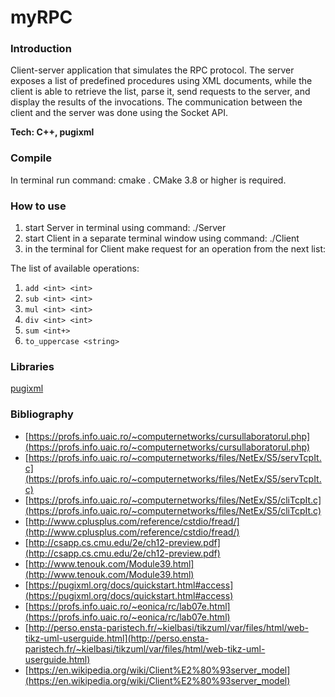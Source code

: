# myRPC

### Introduction
Client-server application that simulates the RPC protocol. The server exposes a list of predefined procedures using XML documents, while the client is able to retrieve the list, parse it, send requests to the server, and display the results of the invocations. The communication between the client and the server was done using the Socket API. 

**Tech: C++, pugixml**

### Compile

In terminal run command: cmake .
CMake 3.8 or higher is required. 

### How to use
1. start Server in terminal using command: ./Server
2. start Client in a separate terminal window using command: ./Client
3. in the terminal for Client make request for an operation from the next list:

The list of available operations: 
1. `add <int> <int>`
2. `sub <int> <int>` 
3. `mul <int> <int>` 
4. `div <int> <int>` 
5. `sum <int+>` 
6. `to_uppercase <string>` 

### Libraries
[pugixml](https://pugixml.org/docs/quickstart.html)

### Bibliography
- [https://profs.info.uaic.ro/~computernetworks/cursullaboratorul.php](https://profs.info.uaic.ro/~computernetworks/cursullaboratorul.php)
- [https://profs.info.uaic.ro/~computernetworks/files/NetEx/S5/servTcpIt.c](https://profs.info.uaic.ro/~computernetworks/files/NetEx/S5/servTcpIt.c)
- [https://profs.info.uaic.ro/~computernetworks/files/NetEx/S5/cliTcpIt.c](https://profs.info.uaic.ro/~computernetworks/files/NetEx/S5/cliTcpIt.c)
- [http://www.cplusplus.com/reference/cstdio/fread/](http://www.cplusplus.com/reference/cstdio/fread/)
- [http://csapp.cs.cmu.edu/2e/ch12-preview.pdf](http://csapp.cs.cmu.edu/2e/ch12-preview.pdf)
- [http://www.tenouk.com/Module39.html](http://www.tenouk.com/Module39.html)
- [https://pugixml.org/docs/quickstart.html#access](https://pugixml.org/docs/quickstart.html#access)
- [https://profs.info.uaic.ro/~eonica/rc/lab07e.html](https://profs.info.uaic.ro/~eonica/rc/lab07e.html)
- [http://perso.ensta-paristech.fr/~kielbasi/tikzuml/var/files/html/web-tikz-uml-userguide.html](http://perso.ensta-paristech.fr/~kielbasi/tikzuml/var/files/html/web-tikz-uml-userguide.html)
- [https://en.wikipedia.org/wiki/Client%E2%80%93server_model](https://en.wikipedia.org/wiki/Client%E2%80%93server_model)
